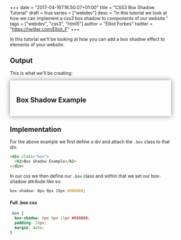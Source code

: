 +++
date = "2017-04-16T16:50:07+01:00"
title = "CSS3 Box Shadow Tutorial"
draft = true
series = ["webdev"]
desc = "In this tutorial we look at how we can implement a css3 box shadow to components of our website."
tags = ["webdev", "css3", "html5"]
author = "Elliot Forbes"
twitter = "https://twitter.com/Elliot_F"
+++

In this tutorial we'll be looking at how you can add a box shadow effect to elements of your website.

## Output

This is what we'll be creating:

<div class="box">
  <h2>Box Shadow Example</h2>
</div>

<style>
.box {
  box-shadow: 0px 0px 15px #888888;
  padding: 20px;
  margin: auto;
}
</style>

## Implementation

For the above example we first define a div and attach the `.box` class to that div.

~~~html
<div class="box">
  <h2>Box Shadow Example</h2>
</div>
~~~

In our css we then define our `.box` class and within that we set our box-shadow attribute like so:

~~~css
box-shadow: 0px 0px 15px #888888;
~~~


#### Full .box css

~~~css
.box {
  box-shadow: 0px 0px 15px #888888;
  padding: 20px;
  margin: auto;
}
~~~